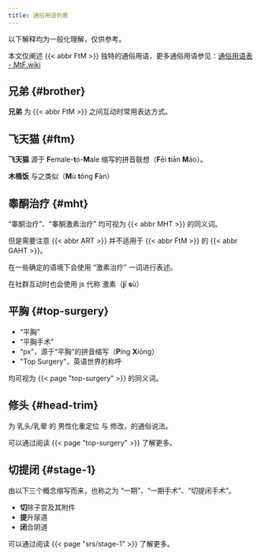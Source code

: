 ```yaml
---
title: 通俗用语列表
---
```


以下解释均为一般化理解，仅供参考。

本文仅阐述 {{< abbr FtM >}} 独特的通俗用语，更多通俗用语参见：[通俗用语表 - MtF.wiki](https://mtf.wiki/zh-cn/docs/useful-info/colloquialism/)

## 兄弟 {#brother}

**兄弟** 为 {{< abbr FtM >}} 之间互动时常用表达方式。

## 飞天猫 {#ftm}

**飞天猫** 源于 **F**emale-**t**o-**M**ale 缩写的拼音联想（**F**ēi **t**iān **M**āo）。

**木桶饭** 与之类似（**M**ù **t**ǒng **F**àn）

## 睾酮治疗 {#mht}

“睾酮治疗”、“睾酮激素治疗” 均可视为 {{< abbr MHT >}} 的同义词。

但是需要注意 {{< abbr ART >}} 并不适用于 {{< abbr FtM >}} 的 {{< abbr GAHT >}}。

在一些确定的语境下会使用 “激素治疗” 一词进行表述。

在社群互动时也会使用 js 代称 激素（**j**ī **s**ù）

## 平胸 {#top-surgery}

- “平胸”
- “平胸手术”
- “px”，源于“平胸”的拼音缩写（**P**íng **X**iōng）
- "Top Surgery"，英语世界的称呼

均可视为 {{< page "top-surgery" >}} 的同义词。

## 修头 {#head-trim}

为 乳头/乳晕 的 男性化重定位 与 修改，的通俗说法。

可以通过阅读 {{< page "top-surgery" >}} 了解更多。

## 切提闭 {#stage-1}

由以下三个概念缩写而来，也称之为 “一期”、“一期手术”、“切提闭手术”。

- **切**除子宫及其附件
- **提**升尿道
- **闭**合阴道

可以通过阅读 {{< page "srs/stage-1" >}} 了解更多。
